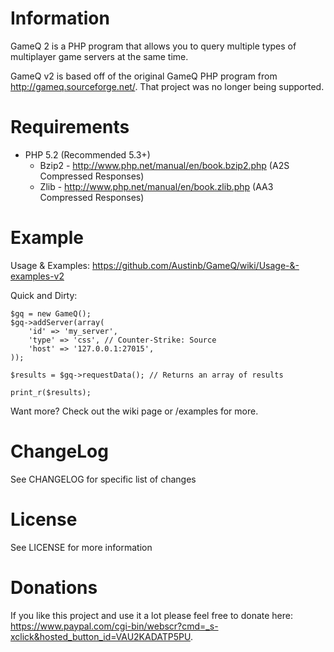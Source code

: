 Information
===========
GameQ 2 is a PHP program that allows you to query multiple types of multiplayer game servers at the same time.

GameQ v2 is based off of the original GameQ PHP program from http://gameq.sourceforge.net/.  That project was no longer being supported.

Requirements
============
* PHP 5.2 (Recommended 5.3+)
	* Bzip2 - http://www.php.net/manual/en/book.bzip2.php (A2S Compressed Responses)
	* Zlib - http://www.php.net/manual/en/book.zlib.php (AA3 Compressed Responses)
	
Example
=======
Usage & Examples: https://github.com/Austinb/GameQ/wiki/Usage-&-examples-v2

Quick and Dirty:

    $gq = new GameQ();
    $gq->addServer(array(
    	'id' => 'my_server',
    	'type' => 'css', // Counter-Strike: Source
    	'host' => '127.0.0.1:27015',
    ));
    
    $results = $gq->requestData(); // Returns an array of results
    
    print_r($results);

Want more? Check out the wiki page or /examples for more.

ChangeLog
=========
See CHANGELOG for specific list of changes

License
=======
See LICENSE for more information

Donations
=========
If you like this project and use it a lot please feel free to donate here: https://www.paypal.com/cgi-bin/webscr?cmd=_s-xclick&hosted_button_id=VAU2KADATP5PU.
